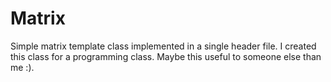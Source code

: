 # Matrix
 Simple matrix template class implemented in a single header file. I created this class for a programming class. Maybe this useful to someone else than me :).

